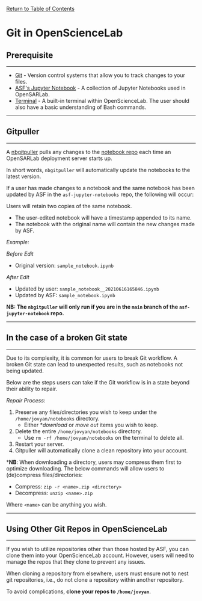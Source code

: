 [Return to Table of Contents](../user.md)

# **Git in OpenScienceLab**

## **Prerequisite** 

---

- [Git](https://git-scm.com/about) - Version control systems that allow you to track changes to your files.
- [ASF's Jupyter Notebook](https://github.com/asfadmin/asf-jupyter-notebooks) - A collection of Jupyter Notebooks used in OpenSARLab.
- [Terminal](./OpenSARLab_terminal.md) - A built-in terminal within OpenScienceLab. The user should also have a basic understanding of Bash commands.

---

## **Gitpuller**

---

A [nbgitpuller](https://jupyterhub.github.io/nbgitpuller/) pulls any changes to the [notebook repo](https://github.com/ASFOpenSARLab/opensarlab-notebooks) each time an OpenSARLab deployment server starts up. 

In short words, `nbgitpuller` will automatically update the notebooks to the latest version. 

If a user has made changes to a notebook and the same notebook has been updated by ASF in the `asf-jupyter-notebooks` repo, the following will occur:

Users will retain two copies of the same notebook.
- The user-edited notebook will have a timestamp appended to its name. 
- The notebook with the original name will contain the new changes made by ASF.

*Example:*    

_Before Edit_
- Original version: `sample_notebook.ipynb`

_After Edit_
- Updated by user: `sample_notebook__20210616165846.ipynb`
- Updated by ASF: `sample_notebook.ipynb`

__NB: The `nbgitpuller` will only run if you are in the `main` branch of the `asf-jupyter-notebook` repo.__

<!--  So is this saying that if one file is missing from remote then none of the files from remote will be pulled? Thus removing one remote file will sabotage the whole thing? -->

---

## **In the case of a broken Git state**

---

Due to its complexity, it is common for users to break Git workflow. A broken Git state can lead to unexpected results, such as notebooks not being updated.

Below are the steps users can take if the Git workflow is in a state beyond their ability to repair.

_Repair Process:_

1. Preserve any files/directories you wish to keep under the `/home/jovyan/notebooks` directory.
    - Either *_download_ or _move out_ items you wish to keep.
1. Delete the entire `/home/jovyan/notebooks` directory.
    - Use `rm -rf /home/jovyan/notebooks` on the terminal to delete all.
1. Restart your server.
1. Gitpuller will automatically clone a clean repository into your account.


*__NB__: When downloading a directory, users may compress them first to optimize downloading. The below commands will allow users to (de)compress files/directories:

- Compress: `zip -r <name>.zip <directory>`
- Decompress: `unzip <name>.zip`

Where `<name>` can be anything you wish.


--- 

## **Using Other Git Repos in OpenScienceLab**

---

If you wish to utilize repositories other than those hosted by ASF, you can clone them into your OpenScienceLab account. However, users will need to manage the repos that they clone to prevent any issues.

When cloning a repository from elsewhere, users must ensure not to nest git repositories, i.e., do not clone a repository within another repository.

To avoid complications, **clone your repos to `/home/jovyan`**. 